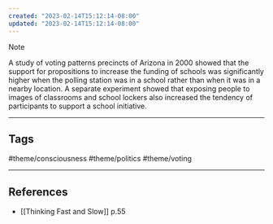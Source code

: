 ```yaml
---
created: "2023-02-14T15:12:14-08:00"
updated: "2023-02-14T15:12:14-08:00"
---
```


> [!NOTE]
>
> A study of voting patterns precincts of Arizona in 2000 showed that the support for propositions to increase the funding of schools was significantly higher when the polling station was in a school rather than when it was in a nearby location. A separate experiment showed that exposing people to images of classrooms and school lockers also increased the tendency of participants to support a school initiative.

---

## Tags

#theme/consciousness #theme/politics #theme/voting

---

## References

- [[Thinking Fast and Slow]] p.55
